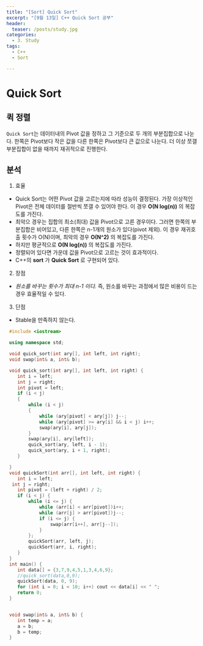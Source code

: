 ```yaml
---
title: "[Sort] Quick Sort"
excerpt: "[9월 13일] C++ Quick Sort 공부"
header:
  teaser: /posts/study.jpg
categories:
  - 3. Study
tags:
  - C++
  - Sort

---
```

# Quick Sort

## **퀵 정렬**

`Quick Sort`는 데이터내의 Pivot 값을 정하고 그 기준으로 두 개의 부분집합으로 나눈다. 한쪽은 Pivot보다 작은 값을 다른 한쪽은 Pivot보다 큰 값으로 나눈다. 더 이상 쪼갤 부분집합이 없을 때까지 재귀적으로 진행한다.

## 분석
 1. 효율
  - Quick Sort는 어떤 Pivot 값을 고르는지에 따라 성능이 결정된다. 가장 이상적인 Pivot은 전체 데이터를 절반씩 쪼갤 수 있어야 한다. 이 경우 **O(N log(n))** 의 복잡도를 가진다.
  - 최악으 경우는 집합의 최소(최대) 값을 Pivot으로 고른 경우이다. 그러면 한쪽의 부분집합은 비어있고, 다른 한쪽은 n-1개의 원소가 있다(pivot 제외). 이 경우 재귀호출 횟수가 O(N)이며, 최악의 경우 **O(N^2)** 의 복잡도를 가진다.
  - 하지만 평균적으로 **O(N log(n))** 의 복잡도를 가진다.
  - 정렬되어 있다면 가운데 값을 Pivot으로 고르는 것이 효과적이다.
  - C++의 **sort** 가 **Quick Sort** 로 구현되어 있다.

 2. 장점
   - *원소를 바꾸는 횟수가 최대 n-1 이다.* 즉, 원소를 바꾸는 과정에서 많은 비용이 드는 경우 효율적일 수 있다.

 3. 단점
  - Stable을 만족하지 않는다.


```c++
 #include <iostream>

 using namespace std;

 void quick_sort(int ary[], int left, int right);
 void swap(int& a, int& b);

 void quick_sort(int ary[], int left, int right) {
 	int i = left;
 	int j = right;
 	int pivot = left;
 	if (i < j)
 	{
 		while (i < j)
 		{
 			while (ary[pivot] < ary[j]) j--;
 			while (ary[pivot] >= ary[i] && i < j) i++;
 			swap(ary[i], ary[j]);
 		}
 		swap(ary[i], ary[left]);
 		quick_sort(ary, left, i - 1);
 		quick_sort(ary, i + 1, right);
 	}

 }
 void quickSort(int arr[], int left, int right) {
 	int i = left;
  int j = right;
 	int pivot = (left + right) / 2;
 	if (i < j) {
 		while (i <= j) {
 			while (arr[i] < arr[pivot])i++;
 			while (arr[j] > arr[pivot])j--;
 			if (i <= j) {
 				swap(arr[i++], arr[j--]);
 			}
 		};
 		quickSort(arr, left, j);
 		quickSort(arr, i, right);
 	}
 }
 int main() {
 	int data[] = {3,7,9,4,5,1,3,4,6,9};
 	//quick_sort(data,0,9);
 	quickSort(data, 0, 9);
 	for (int i = 0; i < 10; i++) cout << data[i] << " ";
 	return 0;
 }


 void swap(int& a, int& b) {
 	int temp = a;
 	a = b;
 	b = temp;
 }

```
